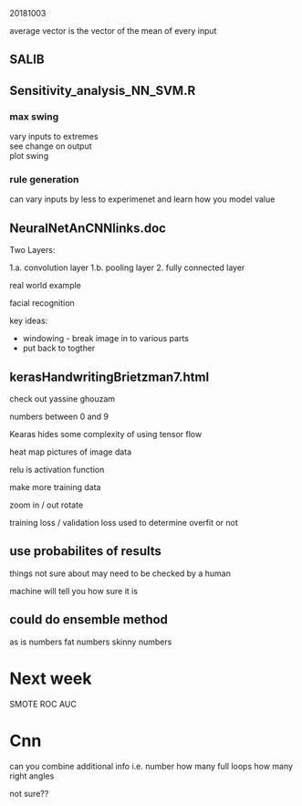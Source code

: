 20181003

average vector is  the vector of the mean of every input

## SALIB

## Sensitivity_analysis_NN_SVM.R

### max swing

vary inputs to extremes   
see change on output  
plot swing  

### rule generation

can vary inputs by less to experimenet and learn how you model value

## NeuralNetAnCNNlinks.doc

Two Layers:

1.a. convolution layer
1.b. pooling layer
2. fully connected layer

real world example

facial recognition

key ideas:

- windowing - break image in to various parts
- put back to togther

## kerasHandwritingBrietzman7.html

check out yassine ghouzam

numbers between 0 and 9

Kearas hides some complexity of using tensor flow

heat map pictures of image data

relu is activation function

make more training data

zoom in / out 
rotate

training loss / validation loss used to determine overfit or not

## use probabilites of results

things not sure about may need to be checked by a human

machine will tell you how sure it is

## could do ensemble method

as is numbers
fat numbers
skinny numbers

# Next week

SMOTE
ROC
AUC

# Cnn

can you combine additional info
i.e. number
how many full loops
how many right angles

not sure??



